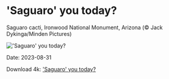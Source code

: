 # 'Saguaro' you today?

Saguaro cacti, Ironwood National Monument, Arizona (© Jack Dykinga/Minden Pictures)

!['Saguaro' you today?](https://bing.com/th?id=OHR.IronwoodCactus_EN-US2823371711_UHD.jpg&rf=LaDigue_UHD.jpg&pid=hp&w=1024&h=576&rs=1&c=4)

Date: 2023-08-31

Download 4k: ['Saguaro' you today?](https://bing.com/th?id=OHR.IronwoodCactus_EN-US2823371711_UHD.jpg&rf=LaDigue_UHD.jpg&pid=hp&w=3840&h=2160&rs=1&c=4)

